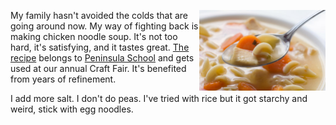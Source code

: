<!-- 
.. title: Chicken Soup
.. slug: chicken_soup
.. link: 
.. description: 
.. tags: Family,Life
.. date: 2014/01/20 17:16
-->


<p><img style="float:right" class="postimage" src="/f/chicken-noodle-soup.jpg" alt="Yummy Bowl of Chicken Noodle Soup" width=40%></p>

My family hasn't avoided the colds that are going around now. My
way of fighting back is making chicken noodle soup.  It's not too
hard, it's satisfying, and it tastes great. [The recipe][r] belongs
to [Peninsula School][p] and gets used at our annual Craft Fair.
It's benefited from years of refinement.

I add more salt. I don't do peas. I've tried with rice but it
got starchy and weird, stick with egg noodles.

  [r]: /f/chicken_soup.pdf
  [p]: http://peninsulaschool.org/



